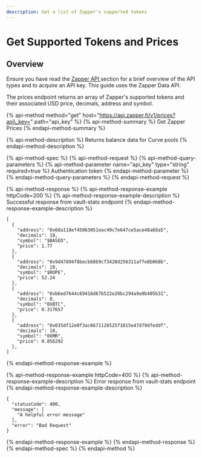 ```yaml
---
description: Get a list of Zapper's supported tokens
---
```


# Get Supported Tokens and Prices

## Overview

Ensure you have read the [Zapper API ](../zapper-api.md)section for a brief overview of the API types and to acquire an API key. This guide uses the Zapper Data API.

The prices endpoint returns an array of Zapper's supported tokens and their associated USD price, decimals, address and symbol.

{% api-method method="get" host="https://api.zapper.fi/v1/prices?api\_key=" path="api\_key" %}
{% api-method-summary %}
Get Zapper Prices
{% endapi-method-summary %}

{% api-method-description %}
Returns balance data for Curve pools
{% endapi-method-description %}

{% api-method-spec %}
{% api-method-request %}
{% api-method-query-parameters %}
{% api-method-parameter name="api\_key" type="string" required=true %}
Authentication token
{% endapi-method-parameter %}
{% endapi-method-query-parameters %}
{% endapi-method-request %}

{% api-method-response %}
{% api-method-response-example httpCode=200 %}
{% api-method-response-example-description %}
Successful response from vault-stats endpoint
{% endapi-method-response-example-description %}

```
[
  {
    "address": "0x68a118ef45063051eac49c7e647ce5ace48a68a5",
    "decimals": 18,
    "symbol": "$BASED",
    "price": 1.77
  },
  {
    "address": "0x9d47894f8becb68b9cf3428d256311affe8b068b",
    "decimals": 18,
    "symbol": "$ROPE",
    "price": 52.24
  },
  {
    "address": "0xb6ed7644c69416d67b522e20bc294a9a9b405b31",
    "decimals": 8,
    "symbol": "0XBTC",
    "price": 0.317657
  },
  {
    "address": "0x035df12e0f3ac6671126525f1015e47d79dfeddf",
    "decimals": 18,
    "symbol": "0XMR",
    "price": 0.056292
  },
]
```
{% endapi-method-response-example %}

{% api-method-response-example httpCode=400 %}
{% api-method-response-example-description %}
Error response from vault-stats endpoint
{% endapi-method-response-example-description %}

```
{
  "statusCode": 400,
  "message": [
    "A helpful error message"
  ],
  "error": "Bad Request"
}
```
{% endapi-method-response-example %}
{% endapi-method-response %}
{% endapi-method-spec %}
{% endapi-method %}



